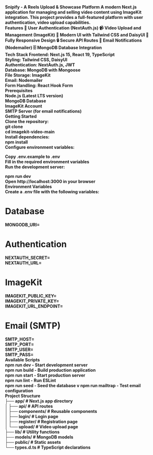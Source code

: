 <b>Snipify - A Reels Upload & Showcase Platform<b>
A modern Next.js application for managing and selling video content using ImageKit integration. This project provides a full-featured platform with user authentication, video upload capabilities.
<br>
Features
🔐 User Authentication (NextAuth.js)
📹 Video Upload and Management (ImageKit)
🎨 Modern UI with Tailwind CSS and DaisyUI
📱 Fully Responsive Design
🔒 Secure API Routes
📧 Email Notifications (Nodemailer)
🗄️ MongoDB Database Integration
<br>
Tech Stack
Frontend: Next.js 15, React 19, TypeScript <br>
Styling: Tailwind CSS, DaisyUI <br>
Authentication: NextAuth.js, JWT <br>
Database: MongoDB with Mongoose <br>
File Storage: ImageKit <br>
Email: Nodemailer  <br>
Form Handling: React Hook Form <br>
Prerequisites <br>
Node.js (Latest LTS version) <br>
MongoDB Database <br>
ImageKit Account <br>
SMTP Server (for email notifications) <br>
Getting Started <br>
Clone the repository: <br>
git clone <repository-url> <br>
cd imagekit-video-main <br>
Install dependencies: <br>
npm install <br>
Configure environment variables: <br>

Copy .env.example to .env <br>
Fill in the required environment variables <br>
Run the development server: <br>

npm run dev <br>
Open http://localhost:3000 in your browser <br>
Environment Variables <br>
Create a .env file with the following variables: <br>

# Database
MONGODB_URI= <br>

# Authentication
NEXTAUTH_SECRET= <br>
NEXTAUTH_URL= <br>

# ImageKit
IMAGEKIT_PUBLIC_KEY= <br>
IMAGEKIT_PRIVATE_KEY= <br>
IMAGEKIT_URL_ENDPOINT= <br>

# Email (SMTP)
SMTP_HOST= <br>
SMTP_PORT= <br>
SMTP_USER= <br>
SMTP_PASS= <br>
Available Scripts <br>
npm run dev - Start development server <br>
npm run build - Build production application <br>
npm run start - Start production server <br>
npm run lint - Run ESLint <br>
npm run seed - Seed the database v
npm run mailtrap - Test email configuration <br>
Project Structure <br>
├── app/                  # Next.js app directory<br>
│   ├── api/             # API routes <br>
│   ├── components/      # Reusable components <br>
│   ├── login/          # Login page <br>
│   ├── register/       # Registration page <br>
│   └── upload/         # Video upload page <br>
├── lib/                # Utility functions <br>
├── models/             # MongoDB models <br>
├── public/            # Static assets <br>
└── types.d.ts         # TypeScript declarations <br>
